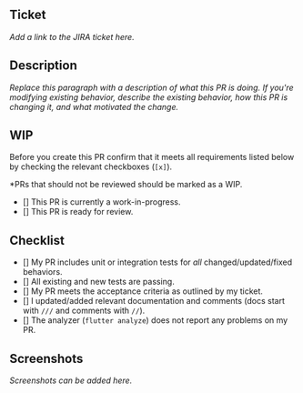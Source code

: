 ## Ticket

*Add a link to the JIRA ticket here.*

## Description

*Replace this paragraph with a description of what this PR is doing. If you're modifying existing behavior, describe the existing behavior, how this PR is changing it, and what motivated the change.*

## WIP

Before you create this PR confirm that it meets all requirements listed below by checking the relevant checkboxes (`[x]`).

*PRs that should not be reviewed should be marked as a WIP.

- [] This PR is currently a work-in-progress.
- [] This PR is ready for review.

## Checklist

- [] My PR includes unit or integration tests for *all* changed/updated/fixed behaviors.
- [] All existing and new tests are passing.
- [] My PR meets the acceptance criteria as outlined by my ticket.
- [] I updated/added relevant documentation and comments (docs start with `///` and comments with `//`).
- [] The analyzer (`flutter analyze`) does not report any problems on my PR.

## Screenshots

*Screenshots can be added here.*
